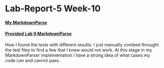 # Lab-Report-5 Week-10

#### [My MarkdownParse](https://github.com/brian-schodorf/markdown-parser/blob/main/MarkdownParse.java)
#### [Provided Lab 9 MarkdownParse](https://github.com/nidhidhamnani/markdown-parser)

How I found the tests with different results:
I just manually combed throught the test files to find a few that I knew would not work. At this stage in my MarkdownParser implementation I have a strong idea of what cases my code can and cannot pass.
